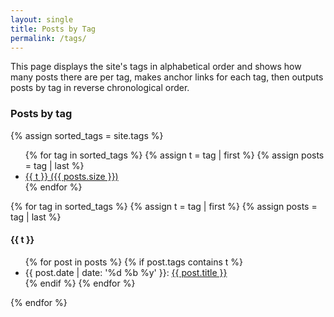 ```yaml
---
layout: single
title: Posts by Tag
permalink: /tags/
---
```

This page displays the site's tags in alphabetical order and shows how many posts there are per tag, makes anchor links for each tag, then outputs posts by tag in reverse chronological order. 

### Posts by tag

{% assign sorted_tags = site.tags %}
<ul class="tag-box">
	{% for tag in sorted_tags %}
		{% assign t = tag | first %}
		{% assign posts = tag | last %}
		<li><a href="#{{ t | downcase }}">{{ t }} <span class="size">({{ posts.size }})</span></a></li>
	{% endfor %}
</ul>

{% for tag in sorted_tags %}
  {% assign t = tag | first %}
  {% assign posts = tag | last %}

<h4 id="{{ t | downcase }}">{{ t }}</h4>
<ul>
{% for post in posts %}
  {% if post.tags contains t %}
    <li>
       <span class="date">{{ post.date | date: '%d %b %y' }}</span>:  <a href="{{ post.url }}">{{ post.title }}</a>
    </li>
  {% endif %}
{% endfor %}
</ul>
{% endfor %}